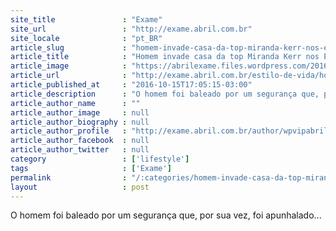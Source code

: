 ```yaml
---
site_title               : "Exame"
site_url                 : "http://exame.abril.com.br"
site_locale              : "pt_BR"
article_slug             : "homem-invade-casa-da-top-miranda-kerr-nos-eua"
article_title            : "Homem invade casa da top Miranda Kerr nos EUA"
article_image            : "https://abrilexame.files.wordpress.com/2016/10/size_960_16_9_miranda-kerr.jpg?quality=70&strip=all&w=960"
article_url              : "http://exame.abril.com.br/estilo-de-vida/homem-invade-casa-da-top-miranda-kerr-nos-eua/"
article_published_at     : "2016-10-15T17:05:15-03:00"
article_description      : "O homem foi baleado por um segurança que, por sua vez, foi apunhalado..."
article_author_name      : ""
article_author_image     : null
article_author_biography : null
article_author_profile   : "http://exame.abril.com.br/author/wpvipabril/"
article_author_facebook  : null
article_author_twitter   : null
category                 : ['lifestyle']
tags                     : ['Exame']
permalink                : "/:categories/homem-invade-casa-da-top-miranda-kerr-nos-eua/"
layout                   : post
---
```


O homem foi baleado por um segurança que, por sua vez, foi apunhalado...
